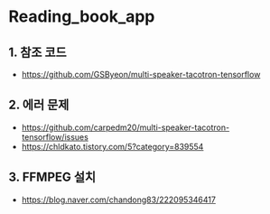 # Reading_book_app

## 1. 참조 코드
- https://github.com/GSByeon/multi-speaker-tacotron-tensorflow

## 2. 에러 문제
- https://github.com/carpedm20/multi-speaker-tacotron-tensorflow/issues
- https://chldkato.tistory.com/5?category=839554

## 3. FFMPEG 설치
- https://blog.naver.com/chandong83/222095346417
